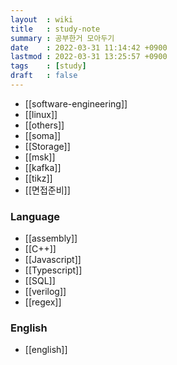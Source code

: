 ```yaml
---
layout  : wiki
title   : study-note
summary : 공부한거 모아두기
date    : 2022-03-31 11:14:42 +0900
lastmod : 2022-03-31 13:25:57 +0900
tags    : [study]
draft   : false
---
```


- [[software-engineering]]
- [[linux]]
- [[others]]
- [[soma]]
- [[Storage]]
- [[msk]]
- [[kafka]]
- [[tikz]]
- [[면접준비]]

### Language
 * [[assembly]]
 * [[C++]]
 * [[Javascript]]
 * [[Typescript]]
 * [[SQL]]
 * [[verilog]]
 * [[regex]]

### English
- [[english]]

